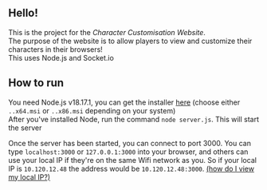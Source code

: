 ## Hello!
This is the project for the _Character Customisation Website_.  
The purpose of the website is to allow players to view and customize their characters in their browsers!  
This uses Node.js and Socket.io

## How to run
You need Node.js v18.17.1, you can get the installer [here](https://nodejs.org/dist/v18.17.1/) (choose either `..x64.msi` or `..x86.msi` depending on your system)  
After you've installed Node, run the command `node server.js`. This will start the server  

Once the server has been started, you can connect to port 3000. You can type `localhost:3000` or `127.0.0.1:3000` into your browser, and others can use your local IP if they're on the same Wifi network as you.
So if your local IP is `10.120.12.48` the address would be `10.120.12.48:3000`. [(how do I view my local IP?)](https://imgur.com/a/2AYX6kL)
